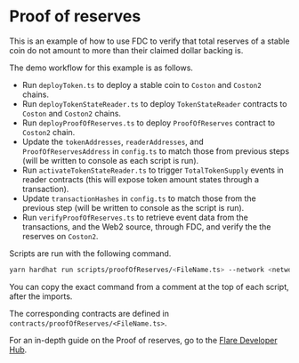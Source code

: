 # Proof of reserves

This is an example of how to use FDC to verify that total reserves of a stable coin do not amount to more than their claimed dollar backing is.

The demo workflow for this example is as follows.

- Run `deployToken.ts` to deploy a stable coin to `Coston` and `Coston2` chains.
- Run `deployTokenStateReader.ts` to deploy `TokenStateReader` contracts to `Coston` and `Coston2` chains.
- Run `deployProofOfReserves.ts` to deploy `ProofOfReserves` contract to `Coston2` chain.
- Update the `tokenAddresses`, `readerAddresses`, and `ProofOfReservesAddress` in `config.ts` to match those from previous steps (will be written to console as each script is run).
- Run `activateTokenStateReader.ts` to trigger `TotalTokenSupply` events in reader contracts (this will expose token amount states through a transaction).
- Update `transactionHashes` in `config.ts` to match those from the previous step (will be written to console as the script is run).
- Run `verifyProofOfReserves.ts` to retrieve event data from the transactions, and the Web2 source, through FDC, and verify the the reserves on `Coston2`.

Scripts are run with the following command.

```sh
yarn hardhat run scripts/proofOfReserves/<FileName.ts> --network <network>
```

You can copy the exact command from a comment at the top of each script, after the imports.

The corresponding contracts are defined in `contracts/proofOfReserves/<FileName.ts>`.

For an in-depth guide on the Proof of reserves, go to the [Flare Developer Hub](https://dev.flare.network/fdc/guides/hardhat/proof-of-reserves).
